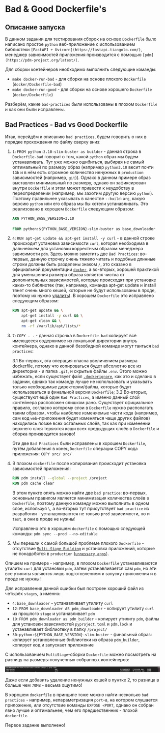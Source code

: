 # Bad & Good Dockerfile's

## Описание запуска

В данном задании для тестирования сборок на основе `Dockerfile` было написано простое `python` веб-приложение с использованием библиотеки `[FastAPI + Uvicorn](https://fastapi.tiangolo.com/)`,
менеджер зависимостей приложения производится с помощью `[pdm](https://pdm-project.org/latest/)`.

Для сборки контейнеров необходимо выполнить следующие команды:

- `make docker-run-bad` - для сборки на основе плохого `Dockerfile` (`docker/Dockerfile-bad`)
- `make docker-run-good` - для сборки на основе хорошего `Dockerfile` (`docker/Dockerfile`)

Разберём, какие `bad-practices` были использованы в плохом `Dockerfile` и как они были исправлены.

## Bad Practices - Bad vs Good Dockerfile

Итак, перейдём к описанию `bad practices`, будем говорить о них в порядке прохождения по файлу сверху вниз:

1. `1:FROM python:3.10-slim-buster as builder` - данная строка в `Dockerfile-bad` говорит о том, какой `python` образ мы будем устанавливать. Тут уже можно ошибиться, выбирая
не самый оптимальный по размеру образ (например `python3.10` весит почти `1Gb` и в нём есть огромное количество ненужных в `production` зависимостей (например, `git`)). Однако в данном примере образ
выставлен минимальный по размеру, однако он зафиксирован внутри `Dockerfile` и этом может привести к неудобству в переопределении (например, мы захотим другую версию `python`). Поэтому 
правильнее указывать в качестве `--build-arg`, какую версию `python` или его образа мы бы хотели устанавливать. Это реализовано в хорошем `Dockerfile` следующим образом:

     ```dockerfile
     ARG PYTHON_BASE_VERSION=3.10

     FROM python:${PYTHON_BASE_VERSION}-slim-buster as base_downloader
     ```

2. `4:RUN apt-get update && apt-get install -y curl` - в данной строке происходит установка зависимости `curl`, которая необходима в дальнейшем для установки
корректным образом менеджера зависимости `pdm`. Здесь можно заметить две `Bad Practices`: во-первых, данную строчку очень тяжело читать и подобные длинные строки должны быть разделены знаком `/`, это сказано
в официальной документации [`docker`](https://docs.docker.com/develop/develop-images/guidelines/#sort-multi-line-arguments), а во-вторых, хорошей практикой для уменьшения
размера образа является чистка от дополнительных зависимостей, которые происходят при установке каких-то библиотек (так, например, команда apt-get update и install тянет очень много кешей, которые не будут использованы в проде,
поэтому их нужно [удалить](https://docs.docker.com/develop/develop-images/guidelines/#leverage-build-cache)). В хорошем `Dockerfile` это исправлено следующим образом:

     ```dockerfile
     RUN apt-get update && \
         apt-get install -y curl && \
         apt-get clean && \
         rm -rf /var/lib/apt/lists/*
     ```
   
3. `7:COPY . .` - данная строчка в `Dockerfile-bad` копирует всё имеющееся содержимое из локальной директории внутрь контейнера, однако в данной безобидной команде могут таиться `bad practices`:

     3.1 Во-первых, эта операция опасна увеличением размера dockerfile, потому что копироваться будет абсолютно все из директории - и папка `.git`, и скрытые файлы `.env`. Этого можно избежать, если существует файл [`.dockerignore`](https://docs.docker.com/develop/develop-images/guidelines/#exclude-with-dockerignore), как это и сделано в задании, однако так команду лучше не использовать и указывать только необходимые директории/файлы, которые будут использоваться в финальной версии `Dockerfile`;
     3.2 Во-вторых, существуют ещё один `Bad Practices`, а именно данный слой контейнера расположен слишком рано. Существует официальное правило, согласно которому слои в `Dockerfile` нужно располагать таким образом, чтобы наиболее изменяемые части кода (например, сам код `web`-приложения будет изменяться чаще других файлов) находились позже всех остальных слоёв, так как при изменении верхнего слоя теряются кэши всех предыдущих слоёв в `Dockerfile` и сборка производится заново!

     Эти две `Bad Practices` были исправлены в хорошем `Dockerfile`, путём добавления в конец `Dockerfile` операции COPY кода приложения: `COPY src/ src/`

4. В плохом `dockerfile` после копирования происходит установка зависимостей приложения:

     ```dockerfile
     RUN pdm install --global --project /project
     RUN pdm cache clear
     ```
   
     В этом пункте опять можно найти две `bad practice`:  во-первых, основным правилом является минимизация количества слоёв в `Dockerfile`, поэтому данную команду можно выполнить в одном слое, используя `\`, а во-вторых тут присутствует `bad practice` из разработки - устанавливаются не только `prod` зависимости, но и `test`, а они в проде не нужны!

     Исправлено это в хорошем `dockerfile` с помощью следующей команды: `pdm sync --prod --no-editable`

5. Мы перешли к самой большой проблеме плохого `Dockerfile` - отсутствие [`Multi-Stage Building`](https://docs.docker.com/develop/develop-images/guidelines/#leverage-build-cache) и установка приложений, которые не понадобятся в `production` ([`unnessary apps`](https://docs.docker.com/develop/develop-images/guidelines/#dont-install-unnecessary-packages)).

Опишем на примере - например, в плохом `Dockerfile` устанавливаются утилиты `curl` для установки `pdm`, затем устанавливается сам `pdm`, но эти все утилиты являются лишь подготовлением к запуску приложения и в проде не нужны!

Для исправления данной ошибки был построен хороший файл из четырёх `stages`, а именно:

- `4:base_downloader` - устанавливает утилиту `curl`
- `12:FROM base_downloader AS pdm_downloader` - копирует утилиту `curl` из прошлого `stage` и устанавливает `pdm`
- `19:FROM pdm_downloader as pdm_builder` - копирует утилиту `pdm`, файлы для установки зависимостей `pyproject.toml` и `pdm.lock` и устанавливает библиотеку в папку `/project/`
- `30:python:${PYTHON_BASE_VERSION}-slim-buster` - финальный образ: копирует установленные библиотеки из образа `pdm_builder`, копирует код и запускает приложение

С использованием `MultiStage`-сборки `Dockerfile` можно посмотреть на разницу на размеры полученных собранных контейнеров:

![Image 1](./lab1-images-3.png)

Даже если добавить удаление ненужных кэшей в пунтке 2, то разница в больше чем `70MB` - весьма ощутимо!

В хорошем `dockerfile` в принципе тоже можно найти несколько `bad practices` - например, непараметризация `port`-а, на котором слушается приложение, или отсутствие команды `EXPOSE <PORT`, однако он собран явно лучше и оптимальнее, чем его предшественник - плохой `dockerfile`.

Первое задание выполнено!